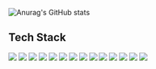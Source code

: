![Anurag's GitHub stats](https://github-readme-stats.vercel.app/api?username=ZoDeath&show_icons=true&theme=radical)

## Tech Stack

<img src="https://img.shields.io/badge/Aftereffects-9999FF?style=flat&logo=adobeaftereffects&logoColor=white"/>
<img src="https://img.shields.io/badge/Photoshop-31A8FF?style=flat&logo=adobephotoshop&logoColor=white"/>
<img src="https://img.shields.io/badge/Illustrator-FF9A00?style=flat&logo=adobeillustrator&logoColor=white"/>
<img src="https://img.shields.io/badge/Premier-9999FF?style=flat&logo=adobepremierepro&logoColor=white"/>

<img src="https://img.shields.io/badge/unity-000000?style=flat&logo=unity&logoColor=white"/>
<img src="https://img.shields.io/badge/unrealengine-0E1128?style=flat&logo=unrealengine&logoColor=white"/>
<img src="https://img.shields.io/badge/C4D-011A6A?style=flat&logo=cinema4d&logoColor=white"/>
<img src="https://img.shields.io/badge/blender-E87D0D?style=flat&logo=blender&logoColor=white"/>
<img src="https://img.shields.io/badge/figma-F24E1E?style=flat&logo=figma&logoColor=white"/>
<img src="https://img.shields.io/badge/Spline-8E44AD?style=flat&logoColor=white"/>

<img src="https://img.shields.io/badge/Python-3776AB?style=flat-square&logo=Python&logoColor=white"/>
<img src="https://img.shields.io/badge/C++-00599C?style=flat-square&logo=cplusplus&logoColor=white"/>
<img src="https://img.shields.io/badge/C%23-239120?style=flat-square&logo=csharp&logoColor=white"/>
<img src="https://img.shields.io/badge/JavaScript-F7DF1E?style=flat-square&logo=javascript&logoColor=black"/>
